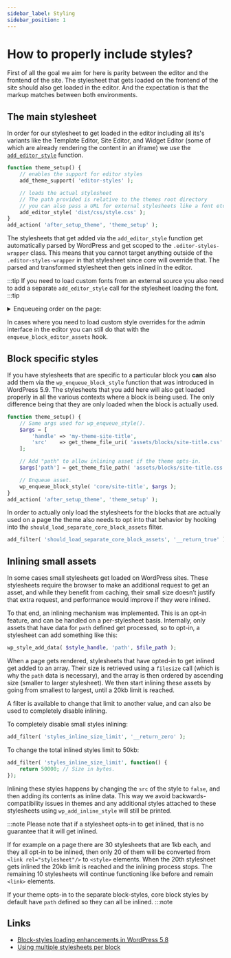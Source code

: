 ```yaml
---
sidebar_label: Styling
sidebar_position: 1
---
```


# How to properly include styles?

First of all the goal we aim for here is parity between the editor and the frontend of the site. The stylesheet that gets loaded on the frontend of the site should also get loaded in the editor. And the expectation is that the markup matches between both environments.

## The main stylesheet

In order for our stylesheet to get loaded in the editor including all its's variants like the Template Editor, Site Editor, and Widget Editor (some of which are already rendering the content in an iframe) we use the [`add_editor_style`](https://developer.wordpress.org/reference/functions/add_editor_style/) function.

```php
function theme_setup() {
 	// enables the support for editor styles
    add_theme_support( 'editor-styles' );

    // loads the actual stylesheet
    // The path provided is relative to the themes root directory
    // you can also pass a URL for external stylesheets like a font etc.
 	add_editor_style( 'dist/css/style.css' );
}
add_action( 'after_setup_theme', 'theme_setup' );
```

The stylesheets that get added via the `add_editor_style` function get automatically parsed by WordPress and get scoped to the `.editor-styles-wrapper` class. This means that you cannot target anything outside of the `.editor-styles-wrapper` in that stylesheet since core will override that. The parsed and transformed stylesheet then gets inlined in the editor.

:::tip
If you need to load custom fonts from an external source you also need to add a separate `add_editor_style` call for the stylesheet loading the font.
:::tip

<details>
<summary>Enqueueing order on the page:</summary>
<p>

Looking at the DOM we can see that the stylesheets get inlined in a particular order. It first loads the ones added via the `add_editor_style` function, followed by the inline styles generated from the values defined in [`theme.json`](./theme-json.md).

</p>
</details>

In cases where you need to load custom style overrides for the admin interface in the editor you can still do that with the `enqueue_block_editor_assets` hook.

## Block specific styles

If you have stylesheets that are specific to a particular block you **can** also add them via the `wp_enqueue_block_style` function that was introduced in WordPress 5.9. The stylesheets that you add here will also get loaded properly in all the various contexts where a block is being used. The only difference being that they are only loaded when the block is actually used.

```php
function theme_setup() {
    // Same args used for wp_enqueue_style().
    $args = [
        'handle' => 'my-theme-site-title',
        'src'    => get_theme_file_uri( 'assets/blocks/site-title.css' ),
    ];

    // Add "path" to allow inlining asset if the theme opts-in.
    $args['path'] = get_theme_file_path( 'assets/blocks/site-title.css' );

    // Enqueue asset.
    wp_enqueue_block_style( 'core/site-title', $args );
}
add_action( 'after_setup_theme', 'theme_setup' );
```

In order to actually only load the stylesheets for the blocks that are actually used on a page the theme also needs to opt into that behavior by hooking into the `should_load_separate_core_block_assets` filter.

```php
add_filter( 'should_load_separate_core_block_assets', '__return_true' );
```

## Inlining small assets

In some cases small stylesheets get loaded on WordPress sites. These stylesheets require the browser to make an additional request to get an asset, and while they benefit from caching, their small size doesn’t justify that extra request, and performance would improve if they were inlined.

To that end, an inlining mechanism was implemented. This is an opt-in feature, and can be handled on a per-stylesheet basis. Internally, only assets that have data for `path` defined get processed, so to opt-in, a stylesheet can add something like this:

```php
wp_style_add_data( $style_handle, 'path', $file_path );
```

When a page gets rendered, stylesheets that have opted-in to get inlined get added to an array. Their size is retrieved using a `filesize` call (which is why the `path` data is necessary), and the array is then ordered by ascending size (smaller to larger stylesheet). We then start inlining these assets by going from smallest to largest, until a 20kb limit is reached.

A filter is available to change that limit to another value, and can also be used to completely disable inlining.

To completely disable small styles inlining:

```php
add_filter( 'styles_inline_size_limit', '__return_zero' );
```

To change the total inlined styles limit to 50kb:

```php
add_filter( 'styles_inline_size_limit', function() {
    return 50000; // Size in bytes.
});
```

Inlining these styles happens by changing the `src` of the style to `false`, and then adding its contents as inline data. This way we avoid backwards-compatibility issues in themes and any additional styles attached to these stylesheets using `wp_add_inline_style` will still be printed.

:::note
Please note that if a stylesheet opts-in to get inlined, that is no guarantee that it will get inlined.

If for example on a page there are 30 stylesheets that are 1kb each, and they all opt-in to be inlined, then only 20 of them will be converted from `<link rel="stylesheet"/>` to `<style>` elements. When the 20th stylesheet gets inlined the 20kb limit is reached and the inlining process stops. The remaining 10 stylesheets will continue functioning like before and remain `<link>` elements.

If your theme opts-in to the separate block-styles, core block styles by default have `path` defined so they can all be inlined.
:::note

## Links

- [Block-styles loading enhancements in WordPress 5.8](https://make.wordpress.org/core/2021/07/01/block-styles-loading-enhancements-in-wordpress-5-8/)
- [Using multiple stylesheets per block](https://make.wordpress.org/core/2021/12/15/using-multiple-stylesheets-per-block/)
